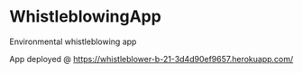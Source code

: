 # WhistleblowingApp

Environmental whistleblowing app

App deployed @ https://whistleblower-b-21-3d4d90ef9657.herokuapp.com/
